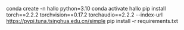 
conda create -n hallo python=3.10
conda activate hallo
pip install torch==2.2.2 torchvision==0.17.2 torchaudio==2.2.2 --index-url https://pypi.tuna.tsinghua.edu.cn/simple
pip install -r requirements.txt
